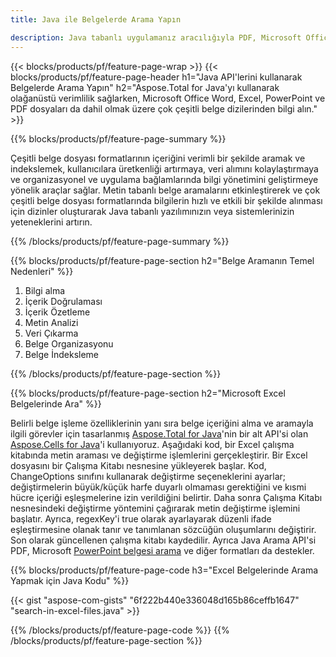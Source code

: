 ```yaml
---
title: Java ile Belgelerde Arama Yapın 

description: Java tabanlı uygulamanız aracılığıyla PDF, Microsoft Office Excel, Word, PowerPoint ve daha fazlasını içeren belgeleri arayın.
---
```


{{< blocks/products/pf/feature-page-wrap >}}
{{< blocks/products/pf/feature-page-header h1="Java API'lerini kullanarak Belgelerde Arama Yapın" h2="Aspose.Total for Java'yı kullanarak olağanüstü verimlilik sağlarken, Microsoft Office Word, Excel, PowerPoint ve PDF dosyaları da dahil olmak üzere çok çeşitli belge dizilerinden bilgi alın." >}}

{{% blocks/products/pf/feature-page-summary %}}

Çeşitli belge dosyası formatlarının içeriğini verimli bir şekilde aramak ve indekslemek, kullanıcılara üretkenliği artırmaya, veri alımını kolaylaştırmaya ve organizasyonel ve uygulama bağlamlarında bilgi yönetimini geliştirmeye yönelik araçlar sağlar. Metin tabanlı belge aramalarını etkinleştirerek ve çok çeşitli belge dosyası formatlarında bilgilerin hızlı ve etkili bir şekilde alınması için dizinler oluşturarak Java tabanlı yazılımınızın veya sistemlerinizin yeteneklerini artırın.

{{% /blocks/products/pf/feature-page-summary  %}}

{{% blocks/products/pf/feature-page-section  h2="Belge Aramanın Temel Nedenleri" %}}

1. Bilgi alma
1. İçerik Doğrulaması 
1. İçerik Özetleme 
1. Metin Analizi
1. Veri Çıkarma 
1. Belge Organizasyonu
1. Belge İndeksleme 



{{% /blocks/products/pf/feature-page-section %}}

{{% blocks/products/pf/feature-page-section  h2="Microsoft Excel Belgelerinde Ara" %}}

Belirli belge işleme özelliklerinin yanı sıra belge içeriğini alma ve aramayla ilgili görevler için tasarlanmış [Aspose.Total for Java](https://products.aspose.com/total/java/)'nin bir alt API'si olan [Aspose.Cells for Java](https://products.aspose.com/cells/java/)'i kullanıyoruz. Aşağıdaki kod, bir Excel çalışma kitabında metin araması ve değiştirme işlemlerini gerçekleştirir. Bir Excel dosyasını bir Çalışma Kitabı nesnesine yükleyerek başlar. Kod, ChangeOptions sınıfını kullanarak değiştirme seçeneklerini ayarlar; değiştirmelerin büyük/küçük harfe duyarlı olmaması gerektiğini ve kısmi hücre içeriği eşleşmelerine izin verildiğini belirtir. Daha sonra Çalışma Kitabı nesnesindeki değiştirme yöntemini çağırarak metin değiştirme işlemini başlatır. Ayrıca, regexKey'i true olarak ayarlayarak düzenli ifade eşleştirmesine olanak tanır ve tanımlanan sözcüğün oluşumlarını değiştirir. Son olarak güncellenen çalışma kitabı kaydedilir. Ayrıca Java Arama API'si PDF, Microsoft [PowerPoint belgesi arama](https://products.aspose.com/total/java/search/pptx/) ve diğer formatları da destekler.

{{% blocks/products/pf/feature-page-code h3="Excel Belgelerinde Arama Yapmak için Java Kodu" %}}

{{< gist "aspose-com-gists" "6f222b440e336048d165b86ceffb1647" "search-in-excel-files.java" >}}

{{% /blocks/products/pf/feature-page-code  %}}
{{% /blocks/products/pf/feature-page-section %}}